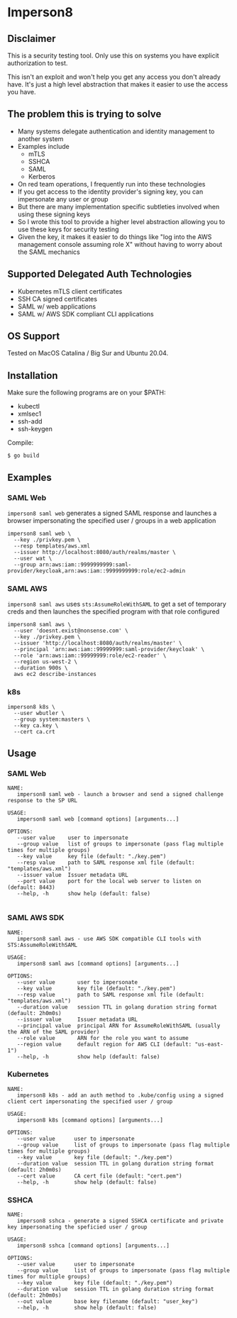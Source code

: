 # Imperson8 

## Disclaimer

This is a security testing tool. Only use this on systems you have explicit authorization to test.

This isn't an exploit and won't help you get any access you don't already have. It's just a high level abstraction that makes it easier to use the access you have.

## The problem this is trying to solve

- Many systems delegate authentication and identity management to another system
- Examples include
    - mTLS
    - SSHCA
    - SAML
    - Kerberos
- On red team operations, I frequently run into these technologies
- If you get access to the identity provider's signing key, you can impersonate any user or group
- But there are many implementation specific subtleties involved when using these signing keys
- So I wrote this tool to provide a higher level abstraction allowing you to use these keys for security testing 
- Given the key, it makes it easier to do things like "log into the AWS management console assuming role X" without having to worry about the SAML mechanics

## Supported Delegated Auth Technologies
- Kubernetes mTLS client certificates
- SSH CA signed certificates
- SAML w/ web applications
- SAML w/ AWS SDK compliant CLI applications 

## OS Support

Tested on MacOS Catalina / Big Sur and Ubuntu 20.04.

## Installation

Make sure the following programs are on your $PATH:
- kubectl 
- xmlsec1
- ssh-add
- ssh-keygen

Compile:
```
$ go build
```

## Examples

### SAML Web

`imperson8 saml web` generates a signed SAML response and launches a browser impersonating the specified user / groups in a web application
```
imperson8 saml web \ 
  --key ./privkey.pem \
  --resp templates/aws.xml
  --issuer http://localhost:8080/auth/realms/master \
  --user wat \
  --group arn:aws:iam::9999999999:saml-provider/keycloak,arn:aws:iam::9999999999:role/ec2-admin
```

### SAML AWS

`imperson8 saml aws` uses `sts:AssumeRoleWithSAML` to get a set of temporary creds and then launches the specified program with that role configured
```
imperson8 saml aws \
  --user 'doesnt.exist@nonsense.com' \
  --key ./privkey.pem \
  --issuer 'http://localhost:8080/auth/realms/master' \
  --principal 'arn:aws:iam::99999999:saml-provider/keycloak' \
  --role 'arn:aws:iam::99999999:role/ec2-reader' \ 
  --region us-west-2 \
  --duration 900s \
  aws ec2 describe-instances
```

### k8s

```
imperson8 k8s \ 
  --user wbutler \
  --group system:masters \
  --key ca.key \
  --cert ca.crt
```

## Usage

### SAML Web
```
NAME:
   imperson8 saml web - launch a browser and send a signed challenge response to the SP URL

USAGE:
   imperson8 saml web [command options] [arguments...]

OPTIONS:
   --user value    user to impersonate
   --group value   list of groups to impersonate (pass flag multiple times for multiple groups)
   --key value     key file (default: "./key.pem")
   --resp value    path to SAML response xml file (default: "templates/aws.xml")
   --issuer value  Issuer metadata URL
   --port value    port for the local web server to listen on (default: 8443)
   --help, -h      show help (default: false)
   
```

### SAML AWS SDK

```
NAME:
   imperson8 saml aws - use AWS SDK compatible CLI tools with STS:AssumeRoleWithSAML

USAGE:
   imperson8 saml aws [command options] [arguments...]

OPTIONS:
   --user value       user to impersonate
   --key value        key file (default: "./key.pem")
   --resp value       path to SAML response xml file (default: "templates/aws.xml")
   --duration value   session TTL in golang duration string format (default: 2h0m0s)
   --issuer value     Issuer metadata URL
   --principal value  principal ARN for AssumeRoleWithSAML (usually the ARN of the SAML provider)
   --role value       ARN for the role you want to assume
   --region value     default region for AWS CLI (default: "us-east-1")
   --help, -h         show help (default: false)
```

### Kubernetes

```
NAME:
   imperson8 k8s - add an auth method to .kube/config using a signed client cert impersonating the specified user / group

USAGE:
   imperson8 k8s [command options] [arguments...]

OPTIONS:
   --user value      user to impersonate
   --group value     list of groups to impersonate (pass flag multiple times for multiple groups)
   --key value       key file (default: "./key.pem")
   --duration value  session TTL in golang duration string format (default: 2h0m0s)
   --cert value      CA cert file (default: "cert.pem")
   --help, -h        show help (default: false)
```

### SSHCA

```
NAME:
   imperson8 sshca - generate a signed SSHCA certificate and private key impersonating the speficied user / group

USAGE:
   imperson8 sshca [command options] [arguments...]

OPTIONS:
   --user value      user to impersonate
   --group value     list of groups to impersonate (pass flag multiple times for multiple groups)
   --key value       key file (default: "./key.pem")
   --duration value  session TTL in golang duration string format (default: 2h0m0s)
   --out value       base key filename (default: "user_key")
   --help, -h        show help (default: false)
```
